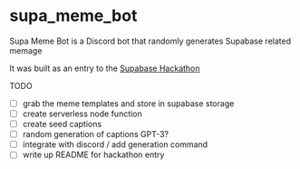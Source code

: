 # supa_meme_bot

Supa Meme Bot is a Discord bot that randomly generates Supabase related memage

It was built as an entry to the [Supabase Hackathon](https://supabase.io/blog/2021/07/30/1-the-supabase-hackathon)

TODO
- [ ] grab the meme templates and store in supabase storage
- [ ] create serverless node function
- [ ] create seed captions
- [ ] random generation of captions GPT-3?
- [ ] integrate with discord / add generation command
- [ ] write up README for hackathon entry  
